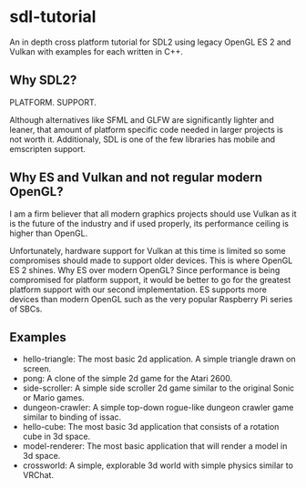 # sdl-tutorial
An in depth cross platform tutorial for SDL2 using legacy OpenGL ES 2 and Vulkan with examples for each written in C++. 

## Why SDL2?
PLATFORM. SUPPORT.

Although alternatives like SFML and GLFW are significantly lighter and leaner, that amount of platform specific code needed in larger projects is not worth it. Additionaly, SDL is one of the few libraries has mobile and emscripten support.

## Why ES and Vulkan and not regular modern OpenGL?
I am a firm believer that all modern graphics projects should use Vulkan as it is the future of the industry and if used properly, its performance ceiling is higher than OpenGL.

Unfortunately, hardware support for Vulkan at this time is limited so some compromises should made to support older devices. This is where OpenGL ES 2 shines. Why ES over modern OpenGL? Since performance is being compromised for platform support, it would be better to go for the greatest platform support with our second implementation. ES supports more devices than modern OpenGL such as the very popular Raspberry Pi series of SBCs.

## Examples
- hello-triangle: The most basic 2d application. A simple triangle drawn on screen.
- pong: A clone of the simple 2d game for the Atari 2600.
- side-scroller: A simple side scroller 2d game similar to the original Sonic or Mario games.
- dungeon-crawler: A simple top-down rogue-like dungeon crawler game similar to binding of issac.
- hello-cube: The most basic 3d application that consists of a rotation cube in 3d space.
- model-renderer: The most basic application that will render a model in 3d space.
- crossworld: A simple, explorable 3d world with simple physics similar to VRChat.

